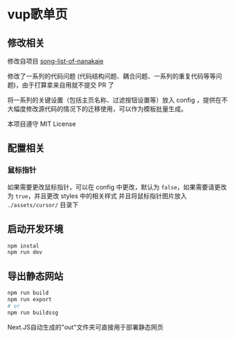 # vup歌单页


## 修改相关

修改自项目 [song-list-of-nanakaie](https://github.com/alan314m/song-list-of-nanakaie)

修改了一系列的代码问题 (代码结构问题、耦合问题、一系列的重复代码等等问题)，由于打算拿来自用就不提交 PR 了

将一系列的关键设置（包括主页名称、过滤按钮设置等）放入 config ，提供在不大幅度修改源代码的情况下的迁移使用，可以作为模板批量生成。

本项目遵守 MIT License

## 配置相关

### 鼠标指针

如果需要更改鼠标指针，可以在 config 中更改，默认为 `false`，如果需要请更改为 `true`，并且更改 styles 中的相关样式
并且将鼠标指针图片放入 `./assets/cursor/` 目录下


## 启动开发环境

```bash
npm instal
npm run dev
```


## 导出静态网站

```bash
npm run build
npm run export
# or
npm run buildssg
```

Next.JS自动生成的"out"文件夹可直接用于部署静态网页
